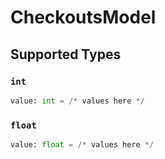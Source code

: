 # CheckoutsModel


## Supported Types

### `int`

```python
value: int = /* values here */
```

### `float`

```python
value: float = /* values here */
```


